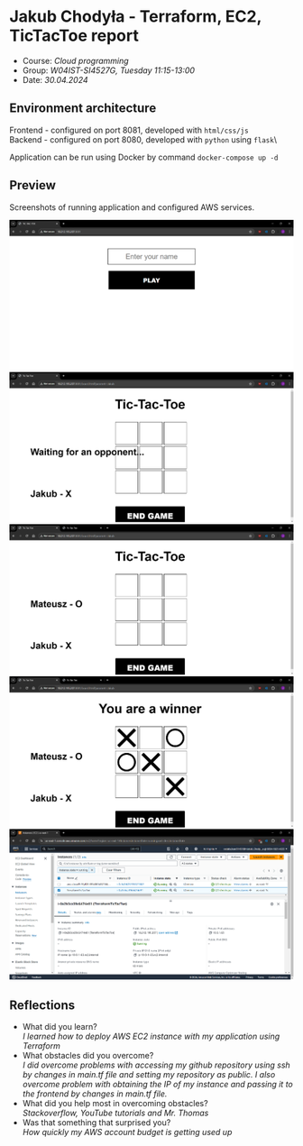 # Jakub Chodyła - Terraform, EC2, TicTacToe report

- Course: *Cloud programming*
- Group: *W04IST-SI4527G, Tuesday 11:15-13:00*
- Date: *30.04.2024*

## Environment architecture

Frontend - configured on port 8081, developed with `html/css/js`\
Backend - configured on port 8080, developed with `python` using `flask`\

Application can be run using Docker by command `docker-compose up -d`

## Preview

Screenshots of running application and configured AWS services.

![Home Screen](img/homescreen.png)
![Waiting For Opponent](img/waiting.png)
![Game Start](img/gamestart.png)
![Game Finish](img/gamefinish.png)
![AWS](img/aws.png)

## Reflections

- What did you learn?\
*I learned how to deploy AWS EC2 instance with my application using Terraform*
- What obstacles did you overcome?\
*I did overcome problems with accessing my github repository using ssh by changes in main.tf file and setting my repository as public. I also overcome problem with obtaining the IP of my instance and passing it to the frontend by changes in main.tf file.* 
- What did you help most in overcoming obstacles?\
*Stackoverflow, YouTube tutorials and Mr. Thomas*
- Was that something that surprised you?\
*How quickly my AWS account budget is getting used up*
